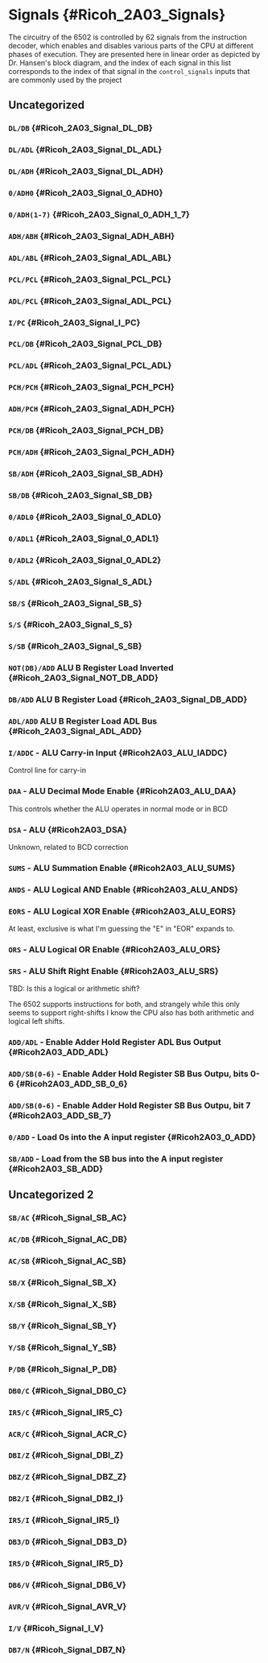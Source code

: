 
# Signals {#Ricoh_2A03_Signals}

The circuitry of the 6502 is controlled by 62 signals from the instruction
decoder, which enables and disables various parts of the CPU at different phases
of execution. They are presented here in linear order as depicted by Dr.
Hansen's block diagram, and the index of each signal in this list corresponds to
the index of that signal in the `control_signals` inputs that are commonly used
by the project

## Uncategorized

### `DL/DB` {#Ricoh_2A03_Signal_DL_DB}
### `DL/ADL` {#Ricoh_2A03_Signal_DL_ADL}
### `DL/ADH` {#Ricoh_2A03_Signal_DL_ADH}
### `0/ADH0` {#Ricoh_2A03_Signal_0_ADH0}
### `0/ADH(1-7)` {#Ricoh_2A03_Signal_0_ADH_1_7}
### `ADH/ABH` {#Ricoh_2A03_Signal_ADH_ABH}
### `ADL/ABL` {#Ricoh_2A03_Signal_ADL_ABL}
### `PCL/PCL` {#Ricoh_2A03_Signal_PCL_PCL}
### `ADL/PCL` {#Ricoh_2A03_Signal_ADL_PCL}
### `I/PC` {#Ricoh_2A03_Signal_I_PC}
### `PCL/DB` {#Ricoh_2A03_Signal_PCL_DB}
### `PCL/ADL` {#Ricoh_2A03_Signal_PCL_ADL}
### `PCH/PCH` {#Ricoh_2A03_Signal_PCH_PCH}
### `ADH/PCH` {#Ricoh_2A03_Signal_ADH_PCH}
### `PCH/DB` {#Ricoh_2A03_Signal_PCH_DB}
### `PCH/ADH` {#Ricoh_2A03_Signal_PCH_ADH}
### `SB/ADH` {#Ricoh_2A03_Signal_SB_ADH}
### `SB/DB` {#Ricoh_2A03_Signal_SB_DB}
### `0/ADL0` {#Ricoh_2A03_Signal_0_ADL0}
### `0/ADL1` {#Ricoh_2A03_Signal_0_ADL1}
### `0/ADL2` {#Ricoh_2A03_Signal_0_ADL2}
### `S/ADL` {#Ricoh_2A03_Signal_S_ADL}
### `SB/S` {#Ricoh_2A03_Signal_SB_S}
### `S/S` {#Ricoh_2A03_Signal_S_S}
### `S/SB` {#Ricoh_2A03_Signal_S_SB}

### `NOT(DB)/ADD` ALU B Register Load Inverted {#Ricoh_2A03_Signal_NOT_DB_ADD}

### `DB/ADD` ALU B Register Load {#Ricoh_2A03_Signal_DB_ADD}

### `ADL/ADD` ALU B Register Load ADL Bus {#Ricoh_2A03_Signal_ADL_ADD}

### `I/ADDC` - ALU Carry-in Input {#Ricoh2A03_ALU_IADDC}

Control line for carry-in

### `DAA` - ALU Decimal Mode Enable {#Ricoh2A03_ALU_DAA}

This controls whether the ALU operates in normal mode or in BCD

### `DSA` - ALU {#Ricoh2A03_DSA}

Unknown, related to BCD correction

### `SUMS` - ALU Summation Enable {#Ricoh2A03_ALU_SUMS}
### `ANDS` - ALU Logical AND Enable {#Ricoh2A03_ALU_ANDS}
### `EORS` - ALU Logical XOR Enable {#Ricoh2A03_ALU_EORS}

At least, exclusive is what I'm guessing the "E" in "EOR" expands to.

### `ORS` - ALU Logical OR Enable {#Ricoh2A03_ALU_ORS}
### `SRS` - ALU Shift Right Enable {#Ricoh2A03_ALU_SRS}

TBD: Is this a logical or arithmetic shift?

The 6502 supports instructions for both, and strangely while this only seems to
support right-shifts I know the CPU also has both arithmetic and logical left
shifts.

### `ADD/ADL` - Enable Adder Hold Register ADL Bus Output {#Ricoh2A03_ADD_ADL}
### `ADD/SB(0-6)` - Enable Adder Hold Register SB Bus Outpu, bits 0-6 {#Ricoh2A03_ADD_SB_0_6}
### `ADD/SB(0-6)` - Enable Adder Hold Register SB Bus Outpu, bit 7 {#Ricoh2A03_ADD_SB_7}
### `0/ADD` - Load 0s into the A input register {#Ricoh2A03_0_ADD}
### `SB/ADD` - Load from the SB bus into the A input register {#Ricoh2A03_SB_ADD}

## Uncategorized 2

### `SB/AC` {#Ricoh_Signal_SB_AC}
### `AC/DB` {#Ricoh_Signal_AC_DB}
### `AC/SB` {#Ricoh_Signal_AC_SB}
### `SB/X` {#Ricoh_Signal_SB_X}
### `X/SB` {#Ricoh_Signal_X_SB}
### `SB/Y` {#Ricoh_Signal_SB_Y}
### `Y/SB` {#Ricoh_Signal_Y_SB}
### `P/DB` {#Ricoh_Signal_P_DB}
### `DB0/C` {#Ricoh_Signal_DB0_C}
### `IR5/C` {#Ricoh_Signal_IR5_C}
### `ACR/C` {#Ricoh_Signal_ACR_C}
### `DBI/Z` {#Ricoh_Signal_DBI_Z}
### `DBZ/Z` {#Ricoh_Signal_DBZ_Z}
### `DB2/I` {#Ricoh_Signal_DB2_I}
### `IR5/I` {#Ricoh_Signal_IR5_I}
### `DB3/D` {#Ricoh_Signal_DB3_D}
### `IR5/D` {#Ricoh_Signal_IR5_D}
### `DB6/V` {#Ricoh_Signal_DB6_V}
### `AVR/V` {#Ricoh_Signal_AVR_V}
### `I/V` {#Ricoh_Signal_I_V}
### `DB7/N` {#Ricoh_Signal_DB7_N}